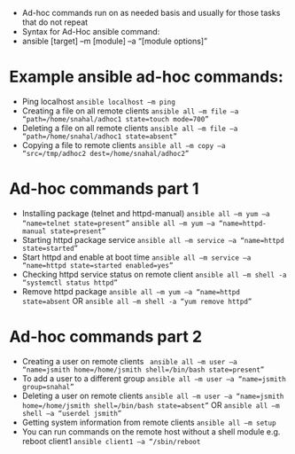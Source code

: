 * Ad-hoc commands run on as needed basis and usually for those tasks that do not repeat
* Syntax for Ad-Hoc ansible command:
* ansible [target] –m [module] –a “[module options]”
# Example ansible ad-hoc commands:
* Ping localhost
  `ansible localhost –m ping`
* Creating a file on all remote clients
`ansible all –m file –a “path=/home/snahal/adhoc1 state=touch mode=700”`
* Deleting a file on all remote clients
`ansible all –m file –a “path=/home/snahal/adhoc1 state=absent”`
* Copying a file to remote clients
`ansible all –m copy –a “src=/tmp/adhoc2 dest=/home/snahal/adhoc2”`


# Ad-hoc commands part 1

* Installing package (telnet and httpd-manual)
`ansible all –m yum –a “name=telnet state=present”`
`ansible all –m yum –a “name=httpd-manual state=present”`
* Starting httpd package service
`ansible all –m service –a “name=httpd state=started”`
* Start httpd and enable at boot time
`ansible all –m service –a “name=httpd state=started enabled=yes”`
* Checking httpd service status on remote client
`ansible all –m shell -a “systemctl status httpd”`
* Remove httpd package
`ansible all –m yum –a “name=httpd state=absent`
OR
`ansible all –m shell -a “yum remove httpd”`

# Ad-hoc commands part 2

* Creating a user on remote clients
` ansible all –m user –a “name=jsmith home=/home/jsmith shell=/bin/bash state=present”`
* To add a user to a different group
`ansible all –m user –a “name=jsmith group=snahal”`
* Deleting a user on remote clients
`ansible all –m user –a “name=jsmith home=/home/jsmith shell=/bin/bash state=absent”`
OR
`ansible all –m shell –a “userdel jsmith”`
* Getting system information from remote clients
`ansible all –m setup`
* You can run commands on the remote host without a shell module e.g. reboot client1
`ansible client1 –a “/sbin/reboot`
